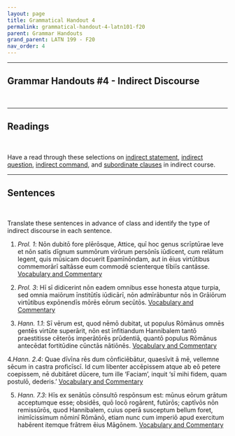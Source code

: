 ```yaml
---
layout: page
title: Grammatical Handout 4
permalink: grammatical-handout-4-latn101-f20
parent: Grammar Handouts
grand_parent: LATN 199 - F20
nav_order: 4
---
```

***

## Grammar Handouts #4 - Indirect Discourse
&nbsp;

***

## Readings
&nbsp;

Have a read through these selections on [indirect statement](https://lingualatina.github.io/textbook/presentation/06-indirect-statement/), [indirect question](https://lingualatina.github.io/textbook/presentation/16-indirect-questions/), [indirect command](https://lingualatina.github.io/textbook/presentation/18-orders/indirect-command/), and [subordinate clauses](http://dcc.dickinson.edu/grammar/latin/subordinate-clauses-indirect-discourse) in indirect course.

***

## Sentences
&nbsp;

Translate these sentences in advance of class and identify the type of indirect discourse in each sentence.

1. *Prol. 1*: Nōn dubitō fore plērōsque, Attice, quī hoc genus scrīptūrae leve et nōn satis dīgnum summōrum virōrum persōnīs iūdicent, cum relātum legent, quis mūsicam docuerit Epamīnōndam, aut in ēius virtūtibus commemorārī saltāsse eum commodē scienterque tībiīs cantāsse. [Vocabulary and Commentary](http://dcc.dickinson.edu/nepos-hannibal/prologus)

2. *Prol. 3*: Hī sī didicerint nōn eadem omnibus esse honesta atque turpia, sed omnia maiōrum īnstitūtīs iūdicārī, nōn admīrābuntur nōs in Grāiōrum virtūtibus expōnendīs mōrēs eōrum secūtōs. [Vocabulary and Commentary](http://dcc.dickinson.edu/nepos-hannibal/prologus)

3. *Hann. 1.1*: Sī vērum est, quod nēmō dubitat, ut populus Rōmānus omnēs gentēs virtūte superārit, nōn est īnfitiandum Hannibalem tantō praestitisse cēterōs imperātōrēs prūdentiā, quantō populus Rōmānus antecēdat fortitūdine cūnctās nātiōnēs. [Vocabulary and Commentary](http://dcc.dickinson.edu/nepos-hannibal/chapter-1)

4.*Hann. 2.4*: Quae dīvīna rēs dum cōnficiēbātur, quaesīvit ā mē, vellemne sēcum in castra proficīscī. Id cum libenter accēpissem atque ab eō petere coepissem, nē dubitāret dūcere, tum ille ‘Faciam’, inquit ‘sī mihi fidem, quam postulō, dederis.’ [Vocabulary and Commentary](http://dcc.dickinson.edu/nepos-hannibal/chapter-2)

5. *Hann. 7.3*: Hīs ex senātūs cōnsultō respōnsum est: mūnus eōrum grātum acceptumque esse; obsidēs, quō locō rogārent, futūrōs; captīvōs nōn remissūrōs, quod Hannibalem, cuius operā susceptum bellum foret, inimīcissimum nōminī Rōmānō, etiam nunc cum imperiō apud exercitum habērent itemque frātrem ēius Māgōnem. [Vocabulary and Commentary](http://dcc.dickinson.edu/nepos-hannibal/chapter-7)
